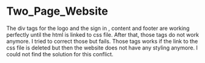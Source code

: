 # Two_Page_Website
The div tags for the logo and the sign in , content and footer are working perfectly until the html is linked to css file.
After that, those tags do not work anymore.
I tried to correct those but fails.
Those tags works if the link to the css file is deleted but then the website does not have any styling anymore.
I could not find the solution for this conflict.
